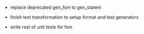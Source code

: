 - replace deprecated gen_fsm to gen_statem

- finish test transformation to setup format and test generators
- write rest of unit tests for fsm